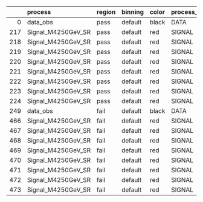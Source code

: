 |     | process            | region   | binning   | color   | process_type   |   scale | variation   | source_filename                                              | source_histname    | alias              | title           |   combine_idx |    lnN |   shapes | syst_type   | direction   | variation_alias   |
|----:|:-------------------|:---------|:----------|:--------|:---------------|--------:|:------------|:-------------------------------------------------------------|:-------------------|:-------------------|:----------------|--------------:|-------:|---------:|:------------|:------------|:------------------|
|   0 | data_obs           | pass     | default   | black   | DATA           |       1 | nominal     | ./histograms_for_2DAlphabet_v11/EaDM_Cosmics_Data_SR.root    | hpass              | Cosmics_Data_SR    | Cosmics_Data_SR |           nan | nan    |      nan | nan         | nan         | nan               |
| 217 | Signal_M4250GeV_SR | pass     | default   | red     | SIGNAL         |       1 | lumi        | ./histograms_for_2DAlphabet_v11/EaDM_Signal_M4250GeV_SR.root | hpass              | Signal_M4250GeV_SR | DM signal       |           nan |   1.05 |      nan | lnN         | nan         | nan               |
| 218 | Signal_M4250GeV_SR | pass     | default   | red     | SIGNAL         |       1 | RNN         | ./histograms_for_2DAlphabet_v11/EaDM_Signal_M4250GeV_SR.root | hpass_RNNsyst_up   | Signal_M4250GeV_SR | DM signal       |           nan | nan    |        1 | shapes      | Up          | RNNsyst           |
| 219 | Signal_M4250GeV_SR | pass     | default   | red     | SIGNAL         |       1 | RNN         | ./histograms_for_2DAlphabet_v11/EaDM_Signal_M4250GeV_SR.root | hpass_RNNsyst_down | Signal_M4250GeV_SR | DM signal       |           nan | nan    |        1 | shapes      | Down        | RNNsyst           |
| 220 | Signal_M4250GeV_SR | pass     | default   | red     | SIGNAL         |       1 | pT          | ./histograms_for_2DAlphabet_v11/EaDM_Signal_M4250GeV_SR.root | hpass_pTsyst_up    | Signal_M4250GeV_SR | DM signal       |           nan | nan    |        1 | shapes      | Up          | pTsyst            |
| 221 | Signal_M4250GeV_SR | pass     | default   | red     | SIGNAL         |       1 | pT          | ./histograms_for_2DAlphabet_v11/EaDM_Signal_M4250GeV_SR.root | hpass_pTsyst_down  | Signal_M4250GeV_SR | DM signal       |           nan | nan    |        1 | shapes      | Down        | pTsyst            |
| 222 | Signal_M4250GeV_SR | pass     | default   | red     | SIGNAL         |       1 | t0          | ./histograms_for_2DAlphabet_v11/EaDM_Signal_M4250GeV_SR.root | hpass_t0syst_up    | Signal_M4250GeV_SR | DM signal       |           nan | nan    |        1 | shapes      | Up          | t0syst            |
| 223 | Signal_M4250GeV_SR | pass     | default   | red     | SIGNAL         |       1 | t0          | ./histograms_for_2DAlphabet_v11/EaDM_Signal_M4250GeV_SR.root | hpass_t0syst_down  | Signal_M4250GeV_SR | DM signal       |           nan | nan    |        1 | shapes      | Down        | t0syst            |
| 224 | Signal_M4250GeV_SR | pass     | default   | red     | SIGNAL         |       1 | nominal     | ./histograms_for_2DAlphabet_v11/EaDM_Signal_M4250GeV_SR.root | hpass              | Signal_M4250GeV_SR | DM signal       |           nan | nan    |      nan | nan         | nan         | nan               |
| 249 | data_obs           | fail     | default   | black   | DATA           |       1 | nominal     | ./histograms_for_2DAlphabet_v11/EaDM_Cosmics_Data_SR.root    | hfail              | Cosmics_Data_SR    | Cosmics_Data_SR |           nan | nan    |      nan | nan         | nan         | nan               |
| 466 | Signal_M4250GeV_SR | fail     | default   | red     | SIGNAL         |       1 | lumi        | ./histograms_for_2DAlphabet_v11/EaDM_Signal_M4250GeV_SR.root | hfail              | Signal_M4250GeV_SR | DM signal       |           nan |   1.05 |      nan | lnN         | nan         | nan               |
| 467 | Signal_M4250GeV_SR | fail     | default   | red     | SIGNAL         |       1 | RNN         | ./histograms_for_2DAlphabet_v11/EaDM_Signal_M4250GeV_SR.root | hfail_RNNsyst_up   | Signal_M4250GeV_SR | DM signal       |           nan | nan    |        1 | shapes      | Up          | RNNsyst           |
| 468 | Signal_M4250GeV_SR | fail     | default   | red     | SIGNAL         |       1 | RNN         | ./histograms_for_2DAlphabet_v11/EaDM_Signal_M4250GeV_SR.root | hfail_RNNsyst_down | Signal_M4250GeV_SR | DM signal       |           nan | nan    |        1 | shapes      | Down        | RNNsyst           |
| 469 | Signal_M4250GeV_SR | fail     | default   | red     | SIGNAL         |       1 | pT          | ./histograms_for_2DAlphabet_v11/EaDM_Signal_M4250GeV_SR.root | hfail_pTsyst_up    | Signal_M4250GeV_SR | DM signal       |           nan | nan    |        1 | shapes      | Up          | pTsyst            |
| 470 | Signal_M4250GeV_SR | fail     | default   | red     | SIGNAL         |       1 | pT          | ./histograms_for_2DAlphabet_v11/EaDM_Signal_M4250GeV_SR.root | hfail_pTsyst_down  | Signal_M4250GeV_SR | DM signal       |           nan | nan    |        1 | shapes      | Down        | pTsyst            |
| 471 | Signal_M4250GeV_SR | fail     | default   | red     | SIGNAL         |       1 | t0          | ./histograms_for_2DAlphabet_v11/EaDM_Signal_M4250GeV_SR.root | hfail_t0syst_up    | Signal_M4250GeV_SR | DM signal       |           nan | nan    |        1 | shapes      | Up          | t0syst            |
| 472 | Signal_M4250GeV_SR | fail     | default   | red     | SIGNAL         |       1 | t0          | ./histograms_for_2DAlphabet_v11/EaDM_Signal_M4250GeV_SR.root | hfail_t0syst_down  | Signal_M4250GeV_SR | DM signal       |           nan | nan    |        1 | shapes      | Down        | t0syst            |
| 473 | Signal_M4250GeV_SR | fail     | default   | red     | SIGNAL         |       1 | nominal     | ./histograms_for_2DAlphabet_v11/EaDM_Signal_M4250GeV_SR.root | hfail              | Signal_M4250GeV_SR | DM signal       |           nan | nan    |      nan | nan         | nan         | nan               |